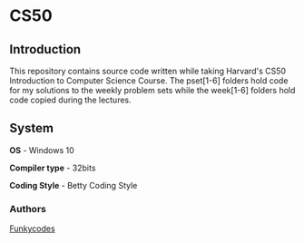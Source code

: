 # CS50

## Introduction

This repository contains source code written while taking Harvard's CS50 Introduction to Computer Science Course. The pset[1-6] folders hold code for my solutions to the weekly problem sets while the week[1-6] folders hold code copied during the lectures.

## System

**OS** - Windows 10

**Compiler type** - 32bits

**Coding Style** - Betty Coding Style

### Authors

[Funkycodes](github.com/Funkycodes)
